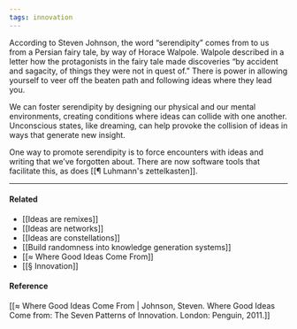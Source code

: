 ```yaml
---
tags: innovation
---
```


According to Steven Johnson, the word “serendipity” comes from to us from a
Persian fairy tale, by way of Horace Walpole. Walpole described in a letter how
the protagonists in the fairy tale made discoveries “by accident and sagacity,
of things they were not in quest of.” There is power in allowing yourself to
veer off the beaten path and following ideas where they lead you.

We can foster serendipity by designing our physical and our mental environments,
creating conditions where ideas can collide with one another. Unconscious
states, like dreaming, can help provoke the collision of ideas in ways that
generate new insight.

One way to promote serendipity is to force encounters with ideas and writing
that we’ve forgotten about. There are now software tools that facilitate this,
as does [[¶ Luhmann's zettelkasten]].

---

#### Related

- [[Ideas are remixes]]
- [[Ideas are networks]]
- [[Ideas are constellations]]
- [[Build randomness into knowledge generation systems]]
- [[≈ Where Good Ideas Come From]]
- [[§ Innovation]]

#### Reference

[[≈ Where Good Ideas Come From | Johnson, Steven. Where Good Ideas Come from: The Seven Patterns of Innovation. London: Penguin, 2011.]]
